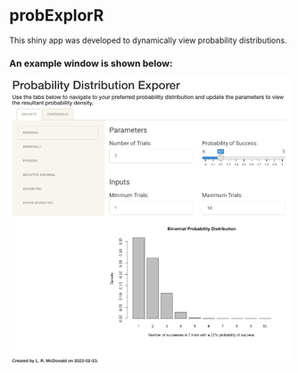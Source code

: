 # probExplorR
This shiny app was developed to dynamically view probability distributions.

### An example window is shown below:

![](./img/probExplorR_example.png)
